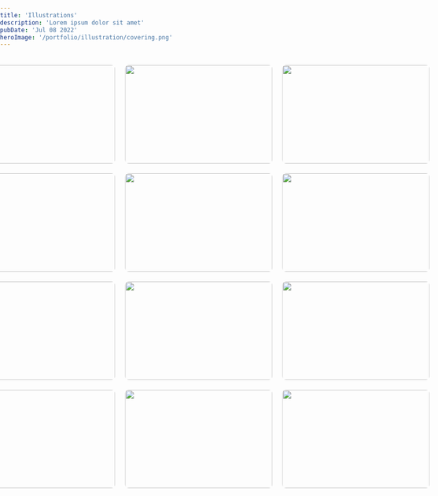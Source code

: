 ```yaml
---
title: 'Illustrations'
description: 'Lorem ipsum dolor sit amet'
pubDate: 'Jul 08 2022'
heroImage: '/portfolio/illustration/covering.png'
---
```


<!-- Gallery Container -->
<div class="gallery-container">

  <div class="image-container">
    <img src="/portfolio/illustration/pebblesempty.png"  class="clickable-image" data-title="Random Gods" data-description="Clip Studio Paint" />
    <div class="overlay">
      <h3>Random Gods</h3>
      <p>Clip Studio Paint</p>
    </div>
  </div>

  <div class="image-container">
    <img src="/portfolio/illustration/bgtyhiunhg.png"  class="clickable-image" data-title="Wreckage" data-description="Clip Studio Paint" />
    <div class="overlay">
      <h3>Wreckage</h3>
      <p>Clip Studio Paint</p>
    </div>
  </div>

  <div class="image-container">
    <img src="/portfolio/illustration/agggggg.jpg"  class="clickable-image" data-title="Aggie" data-description="Adobe Fresco" />
    <div class="overlay">
      <h3>Aggie</h3>
      <p>Adobe Fresco</p>
    </div>
  </div>
  
  <div class="image-container">
    <img src="/portfolio/illustration/eepy.png"  class="clickable-image" data-title="Hibernate" data-description="Clip Studio Paint" />
    <div class="overlay">
      <h3>Hibernate</h3>
      <p>Clip Studio Paint</p>
    </div>
  </div>

  <div class="image-container">
    <img src="/portfolio/illustration/personas.png"  class="clickable-image" data-title="Persona" data-description="Clip Studio Paint" />
    <div class="overlay">
      <h3>Persona</h3>
      <p>Clip Studio Paint</p>
    </div>
  </div>

  <div class="image-container">
    <img src="/portfolio/illustration/bee_pfp.png"  class="clickable-image" data-title="Bee Honeydew" data-description="Clip Studio Paint" />
    <div class="overlay">
      <h3>Bee Honeydew</h3>
      <p>Clip Studio Paint</p>
    </div>
  </div>
  
  <div class="image-container">
    <img src="/portfolio/illustration/ancientbg.png"  class="clickable-image" data-title="Ancient" data-description="Clip Studio Paint" />
    <div class="overlay">
      <h3>Ancient</h3>
      <p>Clip Studio Paint</p>
    </div>
  </div>

  <div class="image-container">
    <img src="/portfolio/illustration/fluttrerbee.png"  class="clickable-image" data-title="Flutterbee" data-description="Clip Studio Paint" />
    <div class="overlay">
      <h3>Flutterbee</h3>
      <p>Clip Studio Paint</p>
    </div>
  </div>

  <div class="image-container">
    <img src="/portfolio/illustration/hopskotch.png" class="clickable-image" data-title="Hopskotch" data-description="Clip Studio Paint" />
    <div class="overlay">
      <h3>Hopskotch</h3>
      <p>Clip Studio Paint</p>
    </div>
  </div>

  <div class="image-container">
    <img src="/portfolio/illustration/image.png"  class="clickable-image" data-title="Heavy" data-description="Adobe Fresco" />
    <div class="overlay">
      <h3>Heavy</h3>
      <p>Adobe Fresco</p>
    </div>
  </div>

  <div class="image-container">
    <img src="/portfolio/illustration/Zurra The Sea Bunny Reference.png"  class="clickable-image" data-title="Zurra Reference" data-description="Clip Studio Paint" />
    <div class="overlay">
      <h3>Zurra Reference</h3>
      <p>Clip Studio Paint</p>
    </div>
  </div>

  <div class="image-container">
    <img src="/portfolio/illustration/zurstretch.png"  class="clickable-image" data-title="Zurra Stretch" data-description="Clip Studio Paint" />
    <div class="overlay">
      <h3>Zurra Stretch</h3>
      <p>Clip Studio Paint</p>
    </div>
  </div>
</div>

<div id="image-modal" class="modal">
  <span class="close" id="close-modal">&times;</span>
  <img class="modal-content" id="modal-img" />
  <div class="modal-description">
    <h3 id="modal-title"></h3>
    <p id="modal-description-text"></p>
  </div>
</div>

<style>
/* General Styling */
body {
  margin: 0;
  padding: 0;
  box-sizing: border-box;
  font-family: Arial, sans-serif;
}

/* Custom line divider */
.custom-line {
  border: 0;
  height: 6px;
  background: linear-gradient(to right, rgba(0, 0, 0, 0.2), rgba(0, 0, 0, 0.5), rgba(0, 0, 0, 0.2));
  margin: 40px;
}

/* Gallery Layout */
.gallery-container {
  display: grid;
  grid-template-columns: repeat(3, 1fr); /* 3 columns for desktop */
  gap: 20px;
  justify-items: center; /* Center individual items in each grid cell */
  padding: 20px;
  max-width: 1200px; /* Set a max width to keep the gallery layout neat */
  margin: 0 auto; /* Center the gallery container on the x-axis */
  transform: translateX(-17%);
}

.image-container {
  position: relative;
  width: 300px;
  height: 200px;
  overflow: hidden;
  cursor: pointer;
  transition: transform 0.3s ease-out;
}

.image-container img {
  width: 100%;
  height: 100%;
  object-fit: cover;
  border-radius: 8px;
}

/* Overlay for hover effect */
.overlay {
  position: absolute;
  top: 0;
  left: 0;
  right: 0;
  bottom: 0;
  background: rgba(0, 0, 0, 0.8);
  color: white;
  opacity: 0;
  transition: opacity 0.3s ease;
  display: flex;
  flex-direction: column;
  justify-content: center;
  align-items: center;
  text-align: center;
  pointer-events: none;
}

.overlay h3 {
  font-size: 18px;
  margin: 5px 0;
}

.overlay p {
  font-size: 14px;
  margin: 0;
}

.image-container:hover .overlay {
  opacity: 1;
}

/* Modal Styling */
.modal {
  display: none;
  position: fixed;
  z-index: 100;
  left: 0;
  top: 0;
  width: 100%;
  height: 100%;
  background-color: rgba(0, 0, 0, 0.8); /* Dark background overlay */
  justify-content: center;
  align-items: center;
  opacity: 0;
  transition: opacity 0.2s ease;
}

.modal-content {
  max-width: 70%;
  max-height: 70%;
  margin: auto;
  display: block;
  box-shadow: 0 4px 8px rgba(0, 0, 0, 0.5);
}

.close {
  position: absolute;
  top: 20px;
  right: 20px;
  color: #fff;
  font-size: 40px;
  font-weight: bold;
  cursor: pointer;
  z-index: 2;
}

.modal-description {
  color: white;
  text-align: center;
  margin-top: 20px;
  transform: translateX(-80%);
}

.modal-description h3 {
  font-size: 24px;
  margin-bottom: 10px;
}

.modal-description p {
  font-size: 16px;
}

/* Responsive Layout for Mobile */
@media (max-width: 768px) {
  .gallery-container {
    grid-template-columns: 1fr; /* Single-column layout for mobile */
    gap: 15px;
    padding: 10px;
	transform: translateX(0%);
  }

  .image-container {
    width: 100%; /* Full width for mobile */
    height: auto;
  }

  /* Hide the modal for mobile */
  .modal {
    display: none;
  }
}

/* Modal Styling */
.modal {
  display: none;
  position: fixed;
  z-index: 10;
  left: 0;
  top: 0;
  width: 100%;
  height: 100%;
  background-color: rgba(0, 0, 0, 0.8); /* Dark background overlay */
  justify-content: center;
  align-items: center;
  opacity: 0;
  transition: opacity 0.2s ease;
}

/* Modal Content */
.modal-content {
  max-width: 70%;
  max-height: 70%;
  margin: auto;
  display: block;
  box-shadow: 0 4px 8px rgba(0, 0, 0, 0.5);
  transform: none; /* Removed translateX */
  position: relative; /* Ensures positioning relative to the parent container */
  display: flex; /* Enables flexbox */
  justify-content: center; /* Center horizontally */
  align-items: center; /* Center vertically */
  padding: 10px; /* Optional: adds padding around the content */
}

/* Modal Description */
.modal-description {
  color: white;
  text-align: center;
  position: absolute;
  bottom: 20px; /* Adjust the distance from the bottom */
  left: 50%; /* Center horizontally */
  transform: translateX(-50%); /* Offset by 50% of its width to perfectly center */
  width: 100%; /* Ensure description stays within the modal's width */
}


/* Responsive Layout for Mobile */
@media (max-width: 768px) {
  /* Ensure modal content and description are centered */
  .modal-content {
    max-width: 90%; /* Ensure it doesn't overflow on mobile */
    max-height: 90%; /* Adjust the max height to fit better on small screens */
    transform: translateX(0); /* Remove horizontal translation */
  }

  .modal-description {
    width: 100%; /* Ensure the description takes the full width */
    transform: translateY(20px); /* Adjust vertical position */
    margin-top: 20px; /* Adjust spacing between the image and description */
	transform: translateX(-50%);
  }
}

@media (max-width: 480px) {
  .modal-description h3 {
    font-size: 18px; /* Smaller title size for small screens */
  }

  .modal-description p {
    font-size: 14px; /* Smaller text for description */
  }
}

/* Smaller Mobile Devices */
@media (max-width: 480px) {
  .overlay h3 {
    font-size: 14px;
  }

  .overlay p {
    font-size: 10px;
  }
}
</style>

<script>
// Get the modal and image elements
const modal = document.getElementById("image-modal");
const modalImg = document.getElementById("modal-img");
const closeModal = document.getElementById("close-modal");

// Get the modal title and description elements
const modalTitle = document.getElementById("modal-title");
const modalDescriptionText = document.getElementById("modal-description-text");

// Get all images with the class 'clickable-image'
const images = document.querySelectorAll(".clickable-image");

// Loop through each image and add an event listener
images.forEach((img) => {
  img.addEventListener("click", (e) => {
    modal.style.display = "flex"; // Show the modal
    modal.style.opacity = 1; // Fade in the modal
    modalImg.src = e.target.src; // Set the modal image source to the clicked image

    // Get the title and description from the clicked image's data attributes
    modalTitle.textContent = e.target.getAttribute("data-title");
    modalDescriptionText.textContent = e.target.getAttribute("data-description");
  });
});

// Close the modal when clicking the 'X' button
closeModal.addEventListener("click", () => {
  modal.style.opacity = 0; // Fade out the modal
  setTimeout(() => {
    modal.style.display = "none"; // Hide the modal after the fade-out
  }, 500); // Match the fade-out time (0.5s)
});

// Close the modal when clicking anywhere outside the image
window.addEventListener("click", (e) => {
  if (e.target === modal) {
    modal.style.opacity = 0; // Fade out the modal
    setTimeout(() => {
      modal.style.display = "none"; // Hide the modal after the fade-out
    }, 500); // Match the fade-out time (0.5s)
  }
});
</script>